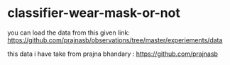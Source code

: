 # classifier-wear-mask-or-not

you can load the data from this given link:
https://github.com/prajnasb/observations/tree/master/experiements/data

this data i have take from prajna bhandary : https://github.com/prajnasb
